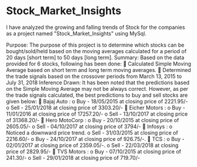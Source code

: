 # Stock_Market_Insights
I have analyzed the growing and falling trends of Stock for the companies as a project named "Stock_Market_Insights" using MySql.

Purpose:
The purpose of this project is to determine which stocks can be bought/sold/held based on the moving averages calculated for a period of 20 days [short term] to 50 days [long term].
Summary:
Based on the data provided for 6 stocks, following has been done:
 Calculated Simple Moving Average based on short term and long term moving averages.
 Determined the trade signals based on the crossover periods from March 13, 2015 to July 31, 2018
Inference Drawn:
It has been noted that the predictions based on the Simple Moving Average may not be always correct. However, as per the trade signals calculated, the best predictions to buy and sell stocks are given below:
 Bajaj Auto :
o Buy - 18/05/2015 at closing price of 2221.95/-
o Sell - 25/01/2018 at closing price of 3303.20/-
 Eicher Motors :
o Buy - 11/01/2016 at closing price of 17257.20/-
o Sell - 13/10/2017 at closing price of 31368.20/-
 Hero MotoCorp :
o Buy - 20/10/2015 at closing price of 2605.05/-
o Sell - 04/10/2017 at closing price of 3794/-
 Infosys :
o Noticed a downward price trend.
o Sell - 31/03/2015 at closing price of 2216.60/-
o Buy - 24/10/2017 at closing price of 926.75/-.
 TCS :
o Buy - 02/01/2017 at closing price of 2359.05/-.
o Sell - 22/03/2018 at closing price of 2829.95/-
 TVS Motors :
o Buy - 07/10/2015 at closing price of 241.30/-
o Sell - 29/01/2018 at closing price of 719.70/-
